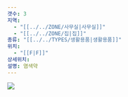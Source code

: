 ```yaml
---
갯수: 3
지역:
  - "[[../../ZONE/사무실|사무실]]"
  - "[[../../ZONE/집|집]]"
종류: "[[../../TYPES/생활용품|생활용품]]"
위치:
  - "[[F|F]]"
상세위치: 
설명: 염색약
---
```

![](http://192.168.50.22/devices/240607_IMG_0174.jpg)
